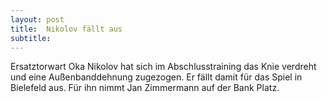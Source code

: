 ```yaml
---
layout: post
title:  Nikolov fällt aus
subtitle:  
---
```


Ersatztorwart Oka Nikolov hat sich im Abschlusstraining das Knie verdreht und eine Außenbanddehnung zugezogen. Er fällt damit für das Spiel in Bielefeld aus. Für ihn nimmt Jan Zimmermann auf der Bank Platz.


